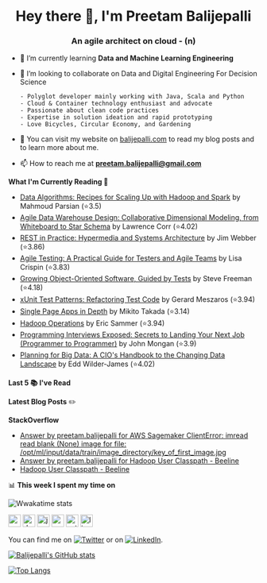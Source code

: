 <h1 align="center">Hey there 👋, I'm Preetam Balijepalli</h1>
<h3 align="center">An agile architect on cloud - (n)</h3>

- 🌱 I’m currently learning **Data and Machine Learning Engineering**

- 👯 I’m looking to collaborate on Data and Digital Engineering For Decision Science

      - Polyglot developer mainly working with Java, Scala and Python
      - Cloud & Container technology enthusiast and advocate
      - Passionate about clean code practices
      - Expertise in solution ideation and rapid prototyping
      - Love Bicycles, Circular Economy, and Gardening

- 📝 You can visit my website on [balijepalli.com](balijepalli.com) to read my blog posts and to learn more about me.

- 📫 How to reach me at **preetam.balijepalli@gmail.com**

**What I'm Currently Reading 📕**
<!-- GOODREADS-LIST:START -->
- [Data Algorithms: Recipes for Scaling Up with Hadoop and Spark](https://www.goodreads.com/review/show/1662462673?utm_medium=api&utm_source=rss) by Mahmoud Parsian (⭐️3.5)
- [Agile Data Warehouse Design: Collaborative Dimensional Modeling, from Whiteboard to Star Schema](https://www.goodreads.com/review/show/1467445940?utm_medium=api&utm_source=rss) by Lawrence Corr (⭐️4.02)
- [REST in Practice: Hypermedia and Systems Architecture](https://www.goodreads.com/review/show/700289704?utm_medium=api&utm_source=rss) by Jim Webber (⭐️3.86)
- [Agile Testing: A Practical Guide for Testers and Agile Teams](https://www.goodreads.com/review/show/725323085?utm_medium=api&utm_source=rss) by Lisa Crispin (⭐️3.83)
- [Growing Object-Oriented Software, Guided by Tests](https://www.goodreads.com/review/show/725322992?utm_medium=api&utm_source=rss) by Steve  Freeman (⭐️4.18)
- [xUnit Test Patterns: Refactoring Test Code](https://www.goodreads.com/review/show/725322953?utm_medium=api&utm_source=rss) by Gerard Meszaros (⭐️3.94)
- [Single Page Apps in Depth](https://www.goodreads.com/review/show/621685839?utm_medium=api&utm_source=rss) by Mikito Takada (⭐️3.14)
- [Hadoop Operations](https://www.goodreads.com/review/show/445979903?utm_medium=api&utm_source=rss) by Eric Sammer (⭐️3.94)
- [Programming Interviews Exposed: Secrets to Landing Your Next Job (Programmer to Programmer)](https://www.goodreads.com/review/show/443922912?utm_medium=api&utm_source=rss) by John Mongan (⭐️3.9)
- [Planning for Big Data: A CIO's Handbook to the Changing Data Landscape](https://www.goodreads.com/review/show/440025029?utm_medium=api&utm_source=rss) by Edd Wilder-James (⭐️4.02)
<!-- GOODREADS-LIST:END -->

**Last 5 📚 I've Read**
<!-- GOODREADS-READ-LIST:START -->
<!-- GOODREADS-READ-LIST:END -->

**Latest Blog Posts** ✏️
<!-- BLOG-POST-LIST:START -->
<!-- BLOG-POST-LIST:END -->

**StackOverflow**
<!-- STACKOVERFLOW:START -->
- [Answer by preetam.balijepalli for AWS Sagemaker ClientError: imread read blank (None) image for file: /opt/ml/input/data/train/image_directory/key_of_first_image.jpg](https://stackoverflow.com/questions/58992679/aws-sagemaker-clienterror-imread-read-blank-none-image-for-file-opt-ml-inpu/63672364#63672364)
- [Answer by preetam.balijepalli for Hadoop User Classpath - Beeline](https://stackoverflow.com/questions/47351067/hadoop-user-classpath-beeline/47384654#47384654)
- [Hadoop User Classpath - Beeline](https://stackoverflow.com/questions/47351067/hadoop-user-classpath-beeline)
<!-- STACKOVERFLOW:END -->

📊 **This week I spent my time on**

![Wwakatime stats](https://github-readme-stats-taupe-two.vercel.app/api/wakatime?username=balijepalli&hide_title=true&hide_border=true&langs_count=5)



<p align="left">
 <img src="https://cdn.jsdelivr.net/gh/devicons/devicon/icons/amazonwebservices/amazonwebservices-original-wordmark.svg" alt="aws" width="25" height="25"/>
 <img src="https://cdn.jsdelivr.net/gh/devicons/devicon/icons/docker/docker-original-wordmark.svg" alt="docker" width="25" height="25"/>
 <img src="https://cdn.jsdelivr.net/gh/devicons/devicon/icons/java/java-original-wordmark.svg" alt="java" width="25" height="25"/>
 <img src="https://cdn.jsdelivr.net/gh/devicons/devicon/icons/scala/scala-original-wordmark.svg" alt="scala" width="25" height="25"/>
 <img src="https://cdn.jsdelivr.net/gh/devicons/devicon/icons/python/python-original-wordmark.svg" alt="python" width="25" height="25"/>
 <img src="https://cdn.jsdelivr.net/gh/devicons/devicon/icons/linux/linux-original.svg" alt="linux" width="25" height="25"/>
</p>

You can find me on [![Twitter][1.2]][1] or on [![LinkedIn][2.2]][2].


<!-- Icons -->
[1.2]: http://i.imgur.com/wWzX9uB.png (twitter icon without padding)
[2.2]: https://raw.githubusercontent.com/MartinHeinz/MartinHeinz/master/linkedin-3-16.png (LinkedIn icon without padding)
[3.2]: https://cdn.jsdelivr.net/npm/simple-icons@3.0.1/icons/gmail.svg?raw=true

[![Balijepalli's GitHub stats](https://github-readme-stats.vercel.app/api?username=balijepalli&show_icons=true&theme=cobalt)
](https://github.com/anuraghazra/github-readme-stats)

[![Top Langs](https://github-readme-stats.vercel.app/api/top-langs/?username=balijepalli&exclude_repo=github-readme-stats,balijepalli.github.io)](https://github.com/balijepalli/github-readme-stats)


<!-- Links to your social media accounts -->
[1]: https://twitter.com/balijepalli
[2]: https://www.linkedin.com/in/preetambalijepalli/
[3]: **preetam.balijepalli@gmail.com**
